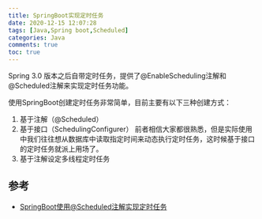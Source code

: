 ```yaml
---
title: SpringBoot实现定时任务
date: 2020-12-15 12:07:28
tags: [Java,Spring boot,Scheduled]
categories: Java
comments: true
toc: true
---
```


Spring 3.0 版本之后自带定时任务，提供了@EnableScheduling注解和@Scheduled注解来实现定时任务功能。

使用SpringBoot创建定时任务非常简单，目前主要有以下三种创建方式：

1. 基于注解（@Scheduled）
2. 基于接口（SchedulingConfigurer） 前者相信大家都很熟悉，但是实际使用中我们往往想从数据库中读取指定时间来动态执行定时任务，这时候基于接口的定时任务就派上用场了。
3. 基于注解设定多线程定时任务

<!--more-->

## 参考

- [SpringBoot使用@Scheduled注解实现定时任务](https://blog.csdn.net/pan_junbiao/article/details/109399280)